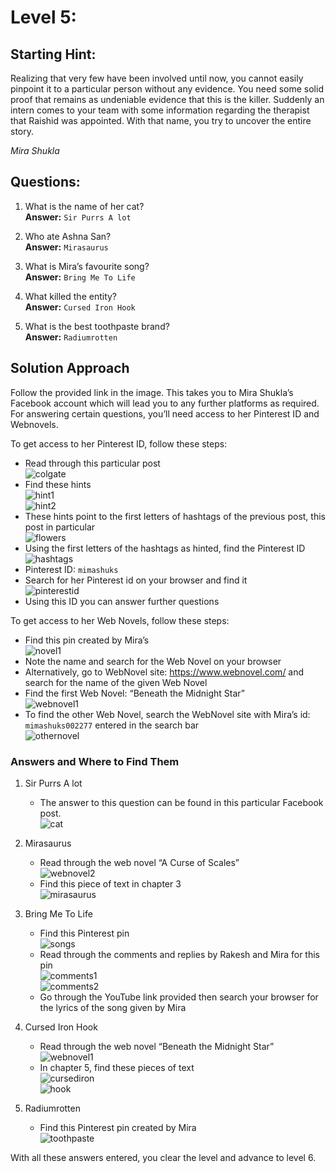 # Level 5:

## Starting Hint:
Realizing that very few have been involved until now, you cannot easily pinpoint it to a particular person without any evidence. You need some solid proof that remains as undeniable evidence that this is the killer. Suddenly an intern comes to your team with some information regarding the therapist that Raishid was appointed. With that name, you try to uncover the entire story.

*Mira Shukla*

## Questions:

1. What is the name of her cat?  
    **Answer:** `Sir Purrs A lot`

2. Who ate Ashna San?  
    **Answer:** `Mirasaurus`

3. What is Mira’s favourite song?  
    **Answer:** `Bring Me To Life`

4. What killed the entity?  
    **Answer:** `Cursed Iron Hook`

5. What is the best toothpaste brand?  
    **Answer:** `Radiumrotten`

## Solution Approach

Follow the provided link in the image. This takes you to Mira Shukla’s Facebook account which will lead you to any further platforms as required. For answering certain questions, you’ll need access to her Pinterest ID and Webnovels.

To get access to her Pinterest ID, follow these steps:
- Read through this particular post  
![colgate](https://i.ibb.co/LhQmRCVN/colgate.png)
- Find these hints  
![hint1](https://i.ibb.co/gZ0v0n6s/firsthint.png)  
![hint2](https://i.ibb.co/4Z4JnXKn/secondhint.png)
- These hints point to the first letters of hashtags of the previous post, this post in particular  
![flowers](https://i.ibb.co/VWH1j5sg/flowers.png)
- Using the first letters of the hashtags as hinted, find the Pinterest ID  
![hashtags](https://i.ibb.co/RGcCsK47/hashtags.png)
- Pinterest ID: `mimashuks`
- Search for her Pinterest id on your browser and find it  
![pinterestid](https://i.ibb.co/5gQFmY6K/pinterestid.png)
- Using this ID you can answer further questions

To get access to her Web Novels, follow these steps:
- Find this pin created by Mira’s  
![novel1](https://i.ibb.co/4gKDV9qg/novel1.png)
- Note the name and search for the Web Novel on your browser
- Alternatively, go to WebNovel site: https://www.webnovel.com/ and search for the name of the given Web Novel
- Find the first Web Novel: “Beneath the Midnight Star”  
![webnovel1](https://i.ibb.co/j9VBMhTh/webnovel1.png)
- To find the other Web Novel, search the WebNovel site with Mira’s id: `mimashuks002277` entered in the search bar  
![othernovel](https://i.ibb.co/DF4zyHZ/othernovel.png)

### Answers and Where to Find Them

1. Sir Purrs A lot  
    - The answer to this question can be found in this particular Facebook post.  
    ![cat](https://i.ibb.co/9kgFxjCV/cat.png)

2. Mirasaurus  
    - Read through the web novel “A Curse of Scales”  
    ![webnovel2](https://i.ibb.co/dwM72s4R/webnovel2.png)
    - Find this piece of text in chapter 3  
    ![mirasaurus](https://i.ibb.co/W4P5J2WQ/mirasaurus.png)

3. Bring Me To Life  
    - Find this Pinterest pin  
    ![songs](https://i.ibb.co/Jhvr01J/songs.png)
    - Read through the comments and replies by Rakesh and Mira for this pin  
    ![comments1](https://i.ibb.co/21fnbNWL/comments1.png)  
    ![comments2](https://i.ibb.co/Nd8sKB6L/comments2.png)
    - Go through the YouTube link provided then search your browser for the lyrics of the song given by Mira

4. Cursed Iron Hook  
    - Read through the web novel “Beneath the Midnight Star”  
    ![webnovel1](https://i.ibb.co/j9VBMhTh/webnovel1.png)
    - In chapter 5, find these pieces of text  
    ![cursediron](https://i.ibb.co/j9cHH6VT/cursediron.png)  
    ![hook](https://i.ibb.co/b54xmmYN/hook.png)

5. Radiumrotten  
    - Find this Pinterest pin created by Mira  
    ![toothpaste](https://i.ibb.co/YBsSDLH6/toothpaste.png)

With all these answers entered, you clear the level and advance to level 6.
